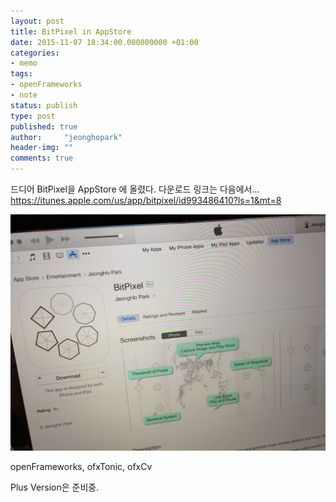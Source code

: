 ```yaml
---
layout: post
title: BitPixel in AppStore
date: 2015-11-07 18:34:00.000000000 +01:00
categories:
- memo
tags:
- openFrameworks
- note
status: publish
type: post
published: true
author:     "jeonghopark"
header-img: ""
comments: true
---
```

드디어 BitPixel을 AppStore 에 올렸다.
다운로드 링크는 다음에서...
https://itunes.apple.com/us/app/bitpixel/id993486410?ls=1&mt=8

![/assets/images/appstore_BitPixel.jpg](/assets/images/appstore_BitPixel.jpg)

openFrameworks, ofxTonic, ofxCv

Plus Version은 준비중.
